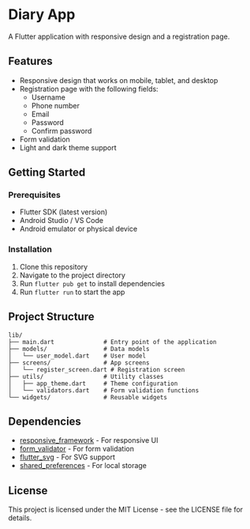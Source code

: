 # Diary App

A Flutter application with responsive design and a registration page.

## Features

- Responsive design that works on mobile, tablet, and desktop
- Registration page with the following fields:
  - Username
  - Phone number
  - Email
  - Password
  - Confirm password
- Form validation
- Light and dark theme support

## Getting Started

### Prerequisites

- Flutter SDK (latest version)
- Android Studio / VS Code
- Android emulator or physical device

### Installation

1. Clone this repository
2. Navigate to the project directory
3. Run `flutter pub get` to install dependencies
4. Run `flutter run` to start the app

## Project Structure

```
lib/
├── main.dart              # Entry point of the application
├── models/                # Data models
│   └── user_model.dart    # User model
├── screens/               # App screens
│   └── register_screen.dart # Registration screen
├── utils/                 # Utility classes
│   ├── app_theme.dart     # Theme configuration
│   └── validators.dart    # Form validation functions
└── widgets/               # Reusable widgets
```

## Dependencies

- [responsive_framework](https://pub.dev/packages/responsive_framework) - For responsive UI
- [form_validator](https://pub.dev/packages/form_validator) - For form validation
- [flutter_svg](https://pub.dev/packages/flutter_svg) - For SVG support
- [shared_preferences](https://pub.dev/packages/shared_preferences) - For local storage

## License

This project is licensed under the MIT License - see the LICENSE file for details.
